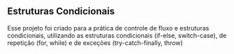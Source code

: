 ## Estruturas Condicionais

Esse projeto foi criado para a prática de controle de fluxo e estruturas condicionais, utilizando as estruturas condicionais (if-else, switch-case), de repetição (for, while) e de exceções (try-catch-finally, throw)